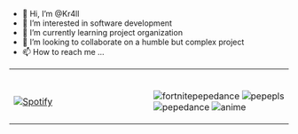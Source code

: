 


- 👋 Hi, I’m @Kr4ll
- 👀 I’m interested in software development 
- 🌱 I’m currently learning project organization
- 💞️ I’m looking to collaborate on a humble but complex project
- 📫 How to reach me ...

<!---
Kr4ll/Kr4ll is a ✨ special ✨ repository because its `README.md` (this file) appears on your GitHub profile.
You can click the Preview link to take a look at your changes.
--->
<table width = "100%">
  <tr width="100%">
    <td width="50%">
  <br>

[![Spotify](https://novatorem-indol-three.vercel.app/api/spotify)](https://open.spotify.com/user/albertranger7)

  </td>
  <td width="50%">
  <br>

![fortnitepepedance](https://user-images.githubusercontent.com/68104451/114303700-c17c7900-9acf-11eb-8f5c-4b7c4673739c.gif)
![pepepls](https://user-images.githubusercontent.com/68104451/114303706-c5100000-9acf-11eb-8ee4-0e75d8932f3e.gif)
![pepedance](https://user-images.githubusercontent.com/68104451/114303707-c6412d00-9acf-11eb-897d-88840e56ec52.gif)
![anime]([https://www.google.com/imgres?imgurl=https%3A%2F%2Fi.pinimg.com%2Foriginals%2Fea%2F1e%2Fbc%2Fea1ebcc64d55420c62762c20a957067e.gif&imgrefurl=https%3A%2F%2Fwww.pinterest.es%2Fpin%2F361765782545121888%2F&tbnid=T5lSxPn193US3M&vet=12ahUKEwjo3Yvv4bD7AhUIhc4BHUJwD1IQMygtegUIARD6Ag..i&docid=aDzRPXcuSHiHVM&w=500&h=280&q=aomine%20gif&ved=2ahUKEwjo3Yvv4bD7AhUIhc4BHUJwD1IQMygtegUIARD6Ag](https://github.com/Kr4ll/C-Operative-System/blob/main/gto-atfuraxx.gif))


